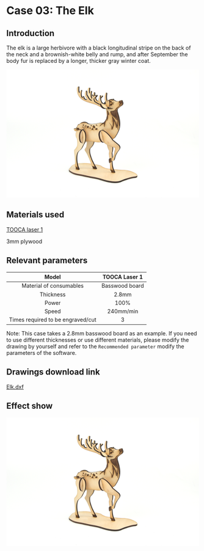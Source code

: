 # Case 03: The Elk

## Introduction

The elk is a large herbivore with a black longitudinal stripe on the back of the neck and a brownish-white belly and rump, and after September the body fur is replaced by a longer, thicker gray winter coat.

![](./images/tooca-laser-1-case-03-01.png)

## Materials used

[TOOCA laser 1](https://www.elecfreaks.com/elecfreaks-tooca-laser-1.html)

3mm plywood


## Relevant parameters

|Model|TOOCA Laser 1|
|:-------:|:-------:|
|Material of consumables|Basswood board|
|Thickness|2.8mm|
|Power|100%|
|Speed|240mm/min|
|Times required to be engraved/cut|3|

Note: This case takes a 2.8mm basswood board as an example. If you need to use different thicknesses or use different materials, please modify the drawing by yourself and refer to the `Recommended parameter` modify the parameters of the software.

## Drawings download link

[Elk.dxf](https://minhaskamal.github.io/DownGit/#/home?url=https://github.com/elecfreaks/learn-en/blob/master/tooca-laser-1/file/Cutting/Elk/Elk.dxf)

## Effect show

![](./images/tooca-laser-1-case-03-01.png)



